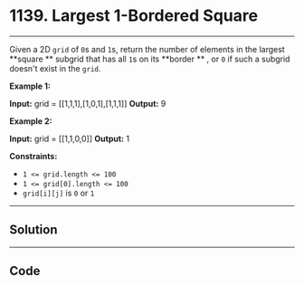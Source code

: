 # 1139. Largest 1-Bordered Square

---

Given a 2D `grid` of `0`s and `1`s, return the number of elements in the largest **square **  subgrid that has all `1`s on its **border ** , or `0` if such a subgrid doesn't exist in the `grid`.

 

**Example 1:**


**Input:** grid = [[1,1,1],[1,0,1],[1,1,1]]
**Output:** 9


**Example 2:**


**Input:** grid = [[1,1,0,0]]
**Output:** 1


 

**Constraints:**

  * `1 <= grid.length <= 100`
  * `1 <= grid[0].length <= 100`
  * `grid[i][j]` is `0` or `1`

---

## Solution



---

## Code
```python


```